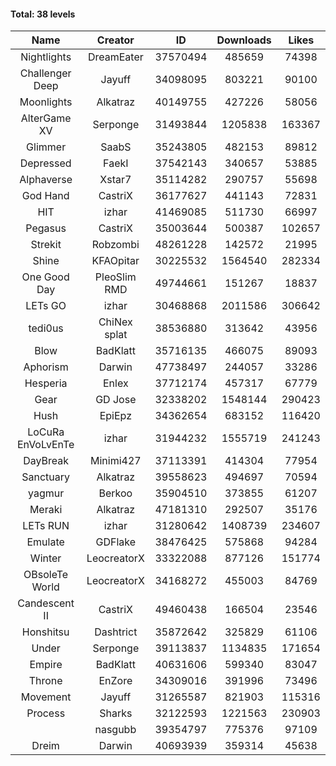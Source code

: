 #### Total: 38 levels

| Name | Creator | ID | Downloads | Likes |
|:---:|:---:|:---:|:---:|:---:|
| Nightlights | DreamEater | 37570494 | 485659 | 74398
| Challenger Deep | Jayuff | 34098095 | 803221 | 90100
| Moonlights | Alkatraz | 40149755 | 427226 | 58056
| AlterGame XV | Serponge | 31493844 | 1205838 | 163367
| Glimmer | SaabS | 35243805 | 482153 | 89812
| Depressed | FaekI | 37542143 | 340657 | 53885
| Alphaverse | Xstar7 | 35114282 | 290757 | 55698
| God Hand | CastriX | 36177627 | 441143 | 72831
| HIT | izhar | 41469085 | 511730 | 66997
| Pegasus | CastriX | 35003644 | 500387 | 102657
| Strekit | Robzombi | 48261228 | 142572 | 21995
| Shine | KFAOpitar | 30225532 | 1564540 | 282334
| One Good Day | PleoSlim RMD | 49744661 | 151267 | 18837
| LETs GO | izhar | 30468868 | 2011586 | 306642
| tedi0us | ChiNex splat | 38536880 | 313642 | 43956
| Blow | BadKlatt | 35716135 | 466075 | 89093
| Aphorism | Darwin | 47738497 | 244057 | 33286
| Hesperia | Enlex | 37712174 | 457317 | 67779
| Gear | GD Jose | 32338202 | 1548144 | 290423
| Hush | EpiEpz | 34362654 | 683152 | 116420
| LoCuRa EnVoLvEnTe | izhar | 31944232 | 1555719 | 241243
| DayBreak | Minimi427 | 37113391 | 414304 | 77954
| Sanctuary | Alkatraz | 39558623 | 494697 | 70594
| yagmur | Berkoo | 35904510 | 373855 | 61207
| Meraki | Alkatraz | 47181310 | 292507 | 35176
| LETs  RUN | izhar | 31280642 | 1408739 | 234607
| Emulate | GDFlake | 38476425 | 575868 | 94284
| Winter | LeocreatorX | 33322088 | 877126 | 151774
| OBsoleTe World | LeocreatorX | 34168272 | 455003 | 84769
| Candescent II | CastriX | 49460438 | 166504 | 23546
| Honshitsu | Dashtrict | 35872642 | 325829 | 61106
| Under | Serponge | 39113837 | 1134835 | 171654
| Empire | BadKlatt | 40631606 | 599340 | 83047
| Throne | EnZore | 34309016 | 391996 | 73496
| Movement | Jayuff | 31265587 | 821903 | 115316
| Process | Sharks | 32122593 | 1221563 | 230903
|   | nasgubb | 39354797 | 775376 | 97109
| Dreim | Darwin | 40693939 | 359314 | 45638

